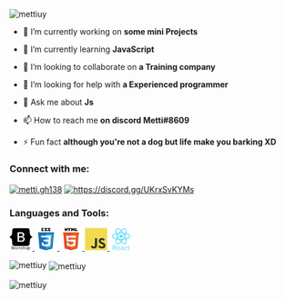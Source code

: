 

<p align="left"> <img src="https://komarev.com/ghpvc/?username=mettiuy&label=Profile%20views&color=0e75b6&style=flat" alt="mettiuy" /> </p>

- 🔭 I’m currently working on **some mini Projects**

- 🌱 I’m currently learning **JavaScript**

- 👯 I’m looking to collaborate on **a Training company**

- 🤝 I’m looking for help with **a Experienced programmer**

- 💬 Ask me about **Js**

- 📫 How to reach me **on discord Metti#8609**

- ⚡ Fun fact **although you're not a dog but life make you barking XD**

<h3 align="left">Connect with me:</h3>
<p align="left">
<a href="https://instagram.com/metti.gh138" target="blank"><img align="center" src="https://raw.githubusercontent.com/rahuldkjain/github-profile-readme-generator/master/src/images/icons/Social/instagram.svg" alt="metti.gh138" height="30" width="40" /></a>
<a href="https://discord.gg/https://discord.gg/UKrxSvKYMs" target="blank"><img align="center" src="https://raw.githubusercontent.com/rahuldkjain/github-profile-readme-generator/master/src/images/icons/Social/discord.svg" alt="https://discord.gg/UKrxSvKYMs" height="30" width="40" /></a>
</p>

<h3 align="left">Languages and Tools:</h3>
<p align="left"> <a href="https://getbootstrap.com" target="_blank" rel="noreferrer"> <img src="https://raw.githubusercontent.com/devicons/devicon/master/icons/bootstrap/bootstrap-plain-wordmark.svg" alt="bootstrap" width="40" height="40"/> </a> <a href="https://www.w3schools.com/css/" target="_blank" rel="noreferrer"> <img src="https://raw.githubusercontent.com/devicons/devicon/master/icons/css3/css3-original-wordmark.svg" alt="css3" width="40" height="40"/> </a> <a href="https://www.w3.org/html/" target="_blank" rel="noreferrer"> <img src="https://raw.githubusercontent.com/devicons/devicon/master/icons/html5/html5-original-wordmark.svg" alt="html5" width="40" height="40"/> </a> <a href="https://developer.mozilla.org/en-US/docs/Web/JavaScript" target="_blank" rel="noreferrer"> <img src="https://raw.githubusercontent.com/devicons/devicon/master/icons/javascript/javascript-original.svg" alt="javascript" width="40" height="40"/> </a> <a href="https://reactjs.org/" target="_blank" rel="noreferrer"> <img src="https://raw.githubusercontent.com/devicons/devicon/master/icons/react/react-original-wordmark.svg" alt="react" width="40" height="40"/> </a> </p>

<p><img align="left" src="https://github-readme-stats.vercel.app/api/top-langs?username=mettiuy&show_icons=true&locale=en&layout=compact" alt="mettiuy" /></p>

<p>&nbsp;<img align="center" src="https://github-readme-stats.vercel.app/api?username=mettiuy&show_icons=true&locale=en" alt="mettiuy" /></p>

<p><img align="center" src="https://github-readme-streak-stats.herokuapp.com/?user=mettiuy&" alt="mettiuy" /></p>
